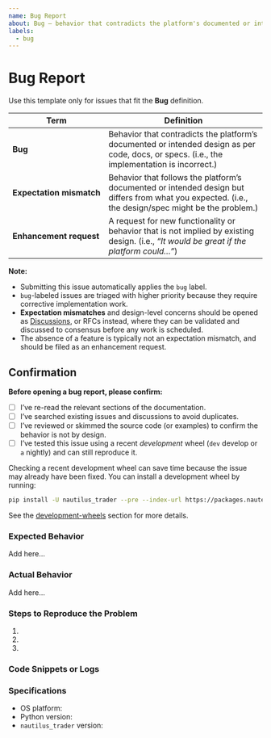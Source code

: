 ```yaml
---
name: Bug Report
about: Bug – behavior that contradicts the platform's documented or intended design
labels:
  - bug
---
```


# Bug Report

Use this template only for issues that fit the **Bug** definition.

| Term                          | Definition |
|-------------------------------|------------|
| **Bug**                       | Behavior that contradicts the platform’s documented or intended design as per code, docs, or specs. (i.e., the implementation is incorrect.) |
| **Expectation&nbsp;mismatch** | Behavior that follows the platform’s documented or intended design but differs from what you expected. (i.e., the design/spec might be the problem.) |
| **Enhancement request**       | A request for new functionality or behavior that is not implied by existing design. (i.e., *“It would be great if the platform could…”*) |

**Note:**

- Submitting this issue automatically applies the `bug` label.
- `bug`-labeled issues are triaged with higher priority because they require corrective implementation work.
- **Expectation mismatches** and design-level concerns should be opened as [Discussions](https://github.com/nautechsystems/nautilus_trader/discussions), or RFCs instead, where they can be validated and discussed to consensus before any work is scheduled.
- The absence of a feature is typically not an expectation mismatch, and should be filed as an enhancement request.

## Confirmation

**Before opening a bug report, please confirm:**

- [ ] I’ve re-read the relevant sections of the documentation.
- [ ] I’ve searched existing issues and discussions to avoid duplicates.
- [ ] I’ve reviewed or skimmed the source code (or examples) to confirm the behavior is not by design.
- [ ] I’ve tested this issue using a recent *development* wheel (`dev` develop or `a` nightly) and can still reproduce it.

Checking a recent development wheel can save time because the issue may already have been fixed.
You can install a development wheel by running:

```bash
pip install -U nautilus_trader --pre --index-url https://packages.nautechsystems.io/simple
```

See the [development-wheels](https://github.com/nautechsystems/nautilus_trader#development-wheels) section for more details.

### Expected Behavior

Add here...

### Actual Behavior

Add here...

### Steps to Reproduce the Problem

1.
2.
3.

### Code Snippets or Logs

<!-- If applicable, provide relevant code snippets, error logs, or stack traces. Use code blocks for clarity. -->

<!-- Consider starting from our Minimal Reproducible Example template: -->
<!-- https://github.com/nautechsystems/nautilus_trader/tree/develop/examples/other/minimal_reproducible_example -->

### Specifications

- OS platform:
- Python version:
- `nautilus_trader` version:

